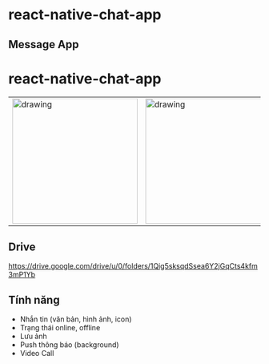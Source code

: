 # react-native-chat-app

## Message App
# react-native-chat-app

<table>
  <tr>
    <td valign="top"><img src="https://github.com/ducan3007/react-native-chat-app/blob/master/demo/demo.login.PNG" alt="drawing" width="250"/></td>
    <td valign="top"><img src="https://github.com/ducan3007/react-native-chat-app/blob/master/demo/demo.home.PNG" alt="drawing" width="250"/></td>
     <td valign="top"><img src="https://github.com/ducan3007/react-native-chat-app/blob/master/demo/demo.message.PNG" alt="drawing" width="250"/></td>
  </tr>
</table>



## Drive
https://drive.google.com/drive/u/0/folders/1Qig5sksqdSsea6Y2jGqCts4kfm3mP1Yb

## Tính năng
+ Nhắn tin (văn bản, hình ảnh, icon)
+ Trạng thái online, offline
+ Lưu ảnh
+ Push thông báo (background)
+ Video Call


